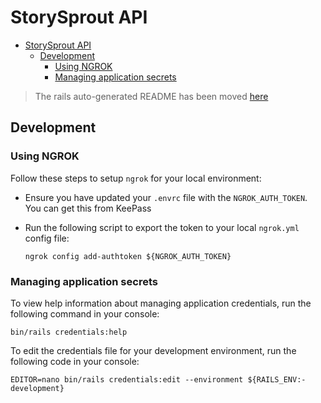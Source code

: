 # StorySprout API

- [StorySprout API](#storysprout-api)
  - [Development](#development)
    - [Using NGROK](#using-ngrok)
    - [Managing application secrets](#managing-application-secrets)

> The rails auto-generated README has been moved [here](docs/RAILS.md)

## Development

### Using NGROK

Follow these steps to setup `ngrok` for your local environment:

- Ensure you have updated your `.envrc` file with the `NGROK_AUTH_TOKEN`. You can get this from KeePass
- Run the following script to export the token to your local `ngrok.yml` config file:

  ```shell
  ngrok config add-authtoken ${NGROK_AUTH_TOKEN}
  ```

### Managing application secrets 

To view help information about managing application credentials, run the following command in your console:

```shell
bin/rails credentials:help
```

To edit the credentials file for your development environment, run the following code in your console:

```shell
EDITOR=nano bin/rails credentials:edit --environment ${RAILS_ENV:-development}
```
